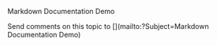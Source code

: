 ﻿Markdown Documentation Demo



Send comments on this topic to [](mailto:?Subject=Markdown Documentation Demo)
